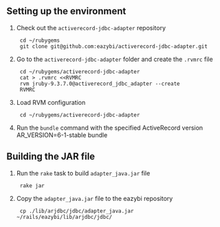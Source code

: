 ## Setting up the environment

1. Check out the `activerecord-jdbc-adapter` repository

        cd ~/rubygems
        git clone git@github.com:eazybi/activerecord-jdbc-adapter.git

2. Go to the `activerecord-jdbc-adapter` folder and create the `.rvmrc` file

        cd ~/rubygems/activerecord-jdbc-adapter
        cat > .rvmrc <<RVMRC
        rvm jruby-9.3.7.0@activerecord_jdbc_adapter --create
        RVMRC

3. Load RVM configuration

        cd ~/rubygems/activerecord-jdbc-adapter

4. Run the `bundle` command with the specified ActiveRecord version
        AR_VERSION=6-1-stable bundle


## Building the JAR file

1. Run the `rake` task to build `adapter_java.jar` file

        rake jar

2. Copy the `adapter_java.jar` file to the eazybi repository

        cp ./lib/arjdbc/jdbc/adapter_java.jar ~/rails/eazybi/lib/arjdbc/jdbc/

